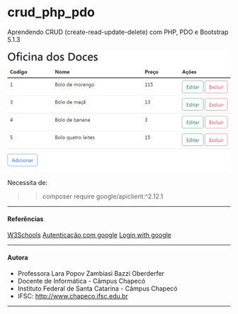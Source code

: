 # crud_php_pdo
Aprendendo CRUD (create-read-update-delete) com PHP, PDO e Bootstrap 5.1.3

![Tela](https://github.com/laraoberderfer/crud_php_pdo/blob/main/Capturar.PNG)

Necessita de:
>> composer require google/apiclient:^2.12.1

------------------------------------------------------------------------------------------------
#### Referências
[W3Schools](https://www.w3schools.com/)
[Autenticação com google](https://www.fabricadecodigo.com/adicionando-autenticacao-do-google-ao-seu-web-app/)
[Login with google](https://yourblogcoach.com/login-with-google-account-using-php/)

-------------------------------------------------------------------------------------------------
#### Autora
- Professora Lara Popov Zambiasi Bazzi Oberderfer
- Docente de Informática - Câmpus Chapecó
- Instituto Federal de Santa Catarina - Câmpus Chapecó
- IFSC: http://www.chapeco.ifsc.edu.br
-------------------------------------------------------------------------------------------------
